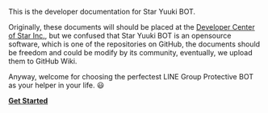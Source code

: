 This is the developer documentation for Star Yuuki BOT.

Originally, these documents will should be placed at the [Developer Center of Star Inc.](https://developer.starinc.xyz), but we confused that Star Yuuki BOT is an opensource software, which is one of the repositories on GitHub, the documents should be freedom and could be modify by its community, eventually, we upload them to GitHub Wiki.

Anyway, welcome for choosing the perfectest LINE Group Protective BOT as your helper in your life. :smiley: 

[**Get Started**](https://github.com/star-inc/star_yuuki_bot/wiki/Get-Started)